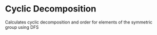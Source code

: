 # Cyclic Decomposition


Calculates cyclic decomposition and order for elements of the symmetric group using DFS
